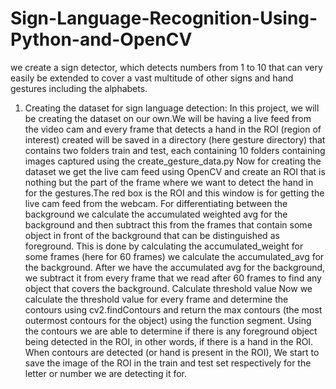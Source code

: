 # Sign-Language-Recognition-Using-Python-and-OpenCV
we create a sign detector, which detects numbers from 1 to 10 that can very easily be extended to cover a vast multitude of other signs and hand gestures including the alphabets.
1. Creating the dataset for sign language detection:
 In this project, we will be creating the dataset on our own.We will be having a live feed from the video cam and every frame that detects a hand in the ROI (region of interest) created will be saved in a directory (here gesture directory) that contains two folders train and test, each containing 10 folders containing images captured using the create_gesture_data.py
 Now for creating the dataset we get the live cam feed using OpenCV and create an ROI that is nothing but the part of the frame where we want to detect the hand in for the gestures.The red box is the ROI and this window is for getting the live cam feed from the webcam.
 For differentiating between the background we calculate the accumulated weighted avg for the background and then subtract this from the frames that contain some object in front of the background that can be distinguished as foreground.
This is done by calculating the accumulated_weight for some frames (here for 60 frames) we calculate the accumulated_avg for the background.
After we have the accumulated avg for the background, we subtract it from every frame that we read after 60 frames to find any object that covers the background.
Calculate threshold value
Now we calculate the threshold value for every frame and determine the contours using cv2.findContours and return the max contours (the most outermost contours for the object) using the function segment. Using the contours we are able to determine if there is any foreground object being detected in the ROI, in other words, if there is a hand in the ROI.
When contours are detected (or hand is present in the ROI), We start to save the image of the ROI in the train and test set respectively for the letter or number we are detecting it for.
